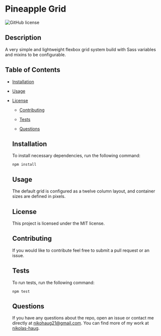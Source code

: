 # Pineapple Grid
  ![GitHub license](https://img.shields.io/badge/license-MIT-blue.svg)
  
  ## Description
  
  A very simple and lightweight flexbox grid system build with Sass variables and mixins to be configurable.
  
  ## Table of Contents 
  
  * [Installation](#installation)
  
  * [Usage](#usage)
  
* [License](#license)

  * [Contributing](#contributing)
  
  * [Tests](#tests)
  
  * [Questions](#questions)
  
  ## Installation
  
  To install necessary dependencies, run the following command:
  
  ```
  npm install
  ```
  
  ## Usage
  
  The default grid is configured as a twelve column layout, and container sizes are defined in pixels.
  
  ## License
  
  This project is licensed under the MIT license.
    
  ## Contributing
  
  If you would like to contribute feel free to submit a pull request or an issue.
  
  ## Tests
  
  To run tests, run the following command:
  
  ```
  npm test
  ```
  
  ## Questions
  
  If you have any questions about the repo, open an issue or contact me directly at nikohaug21@gmail.com. You can find more of my work at [nikolas-haug](https://github.com/nikolas-haug/).
  
  